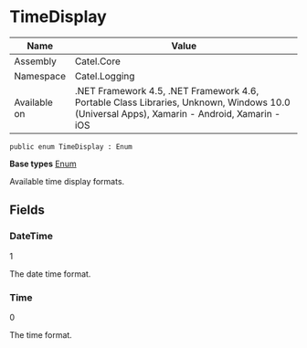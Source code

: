 

# TimeDisplay

Name|Value
---|---
Assembly|Catel.Core
Namespace|Catel.Logging
Available on|.NET Framework 4.5, .NET Framework 4.6, Portable Class Libraries, Unknown, Windows 10.0 (Universal Apps), Xamarin - Android, Xamarin - iOS

```
public enum TimeDisplay : Enum
```

**Base types**
[Enum]()


Available time display formats.



## Fields

### DateTime
1

The date time format.



### Time
0

The time format.



